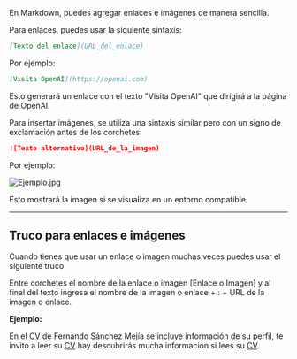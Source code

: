 En Markdown, puedes agregar enlaces e imágenes de manera sencilla. 

Para enlaces, puedes usar la siguiente sintaxis:

```markdown
[Texto del enlace](URL_del_enlace)
```

Por ejemplo:

```markdown
[Visita OpenAI](https://openai.com)
```

Esto generará un enlace con el texto "Visita OpenAI" que dirigirá a la página de OpenAI.

Para insertar imágenes, se utiliza una sintaxis similar pero con un signo de exclamación antes de los corchetes:


```markdown
![Texto alternativo](URL_de_la_imagen)
```
Por ejemplo:

![Ejemplo.jpg](Ejemplo.jpg)


Esto mostrará la imagen si se visualiza en un entorno compatible.

---

## Truco para enlaces e imágenes

Cuando tienes que usar un enlace o imagen muchas veces puedes usar el siguiente truco 

Entre corchetes el nombre de la enlace o imagen [Enlace o Imagen]  y al final del texto ingresa el nombre de la imagen o enlace  + : + URL de la imagen o enlace. 

**Ejemplo:**

En el [CV] de Fernando Sánchez Mejía se incluye información de su perfil, te invito a leer su [CV] hay descubrirás mucha información si lees su [CV].

[CV]: https://freddy875.github.io/FernandoSanchezMejia_ConsultorDeRiesgosDeTI/





